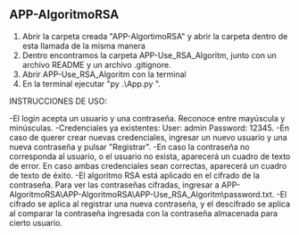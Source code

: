 ## APP-AlgoritmoRSA

1. Abrir la carpeta creada "APP-AlgortimoRSA" y abrir la carpeta dentro de esta llamada de la misma manera
2. Dentro encontramos la carpeta APP-Use_RSA_Algoritm, junto con un archivo README y un archivo .gitignore.
3. Abrir APP-Use_RSA_Algoritm con la terminal 
4. En la terminal ejecutar "py .\App.py ".

INSTRUCCIONES DE USO:

-El login acepta un usuario y una contraseña. Reconoce entre mayúscula y minúsculas.
-Credenciales ya existentes: User: admin   Password: 12345.
-En caso de querer crear nuevas credenciales, ingresar un nuevo usuario y una nueva contraseña y pulsar "Registrar".
-En caso la contraseña no corresponda al usuario, o el usuario no exista, aparecerá un cuadro de texto de error. En caso ambas credenciales sean correctas, aparecerá un cuadro de texto de éxito.
-El algoritmo RSA está aplicado en el cifrado de la contraseña. Para ver las contraseñas cifradas, ingresar a APP-AlgoritmoRSA\APP-AlgoritmoRSA\APP-Use_RSA_Algoritm\password.txt.
-El cifrado se aplica al registrar una nueva contraseña, y el descifrado se aplica al comparar la contraseña ingresada con la contraseña almacenada para cierto usuario.
